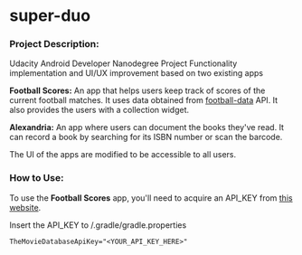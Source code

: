# super-duo
### Project Description:
Udacity Android Developer Nanodegree Project
Functionality implementation and UI/UX improvement based on two existing apps

**Football Scores:** An app that helps users keep track of scores of the current football matches.
It uses data obtained from [football-data](http://api.football-data.org/index) API.
It also provides the users with a collection widget.

**Alexandria:** An app where users can document the books they've read.
It can record a book by searching for its ISBN number or scan the barcode.

The UI of the apps are modified to be accessible to all users.

### How to Use:
To use the **Football Scores** app, you'll need to acquire an API_KEY from [this website](http://api.football-data.org/index).

Insert the API_KEY to /.gradle/gradle.properties

`TheMovieDatabaseApiKey="<YOUR_API_KEY_HERE>"`
